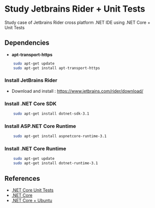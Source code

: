 # Study Jetbrains Rider + Unit Tests
Study case of Jetbrains Rider cross platform .NET IDE using .NET Core + Unit Tests

## Dependencies

- **apt-transport-https**

```sh
    sudo apt-get update
    sudo apt-get install apt-transport-https
```

### Install JetBrains Rider

- Download and install : https://www.jetbrains.com/rider/download/

### Install .NET Core SDK

```sh
    sudo apt-get install dotnet-sdk-3.1
```

### Install ASP.NET Core Runtime

```sh
    sudo apt-get install aspnetcore-runtime-3.1
```

### Install .NET Core Runtime

```sh
    sudo apt-get update
    sudo apt-get install dotnet-runtime-3.1
```

## References

- [.NET Core Unit Tests](https://docs.microsoft.com/pt-br/dotnet/core/testing/unit-testing-with-dotnet-test)
- [.NET Core](https://dotnet.microsoft.com/download)
- [.NET Core + Ubuntu](https://docs.microsoft.com/pt-br/dotnet/core/install/linux-package-manager-ubuntu-1904)
